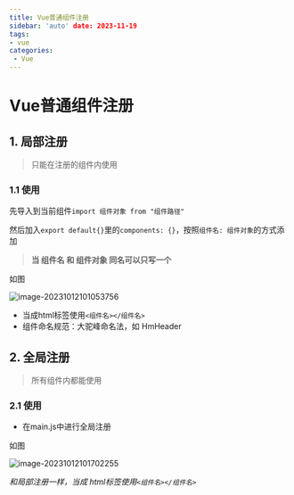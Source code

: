```yaml
---
title: Vue普通组件注册
sidebar: 'auto' date: 2023-11-19
tags:
- vue
categories: 
 - Vue
---
```

# Vue普通组件注册

## 1. 局部注册

> 只能在注册的组件内使用

### 1.1 使用

先导入到当前组件`import 组件对象 from "组件路径"`

然后加入`export default{}`里的`components: {}`，按照`组件名: 组件对象`的方式添加

> **当 组件名 和 组件对象 同名可以只写一个**

如图

![image-20231012101053756](/image-20231012101053756.png)

+ 当成html标签使用`<组件名></组件名>`
+ 组件命名规范：大驼峰命名法，如 HmHeader

## 2. 全局注册

> 所有组件内都能使用

### 2.1 使用

+ 在main.js中进行全局注册

如图

![image-20231012101702255](/image-20231012101702255.png)

*和局部注册一样，当成 html标签使用`<组件名></组件名>`*
